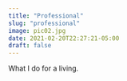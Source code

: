 ```yaml
---
title: "Professional"
slug: "professional"
image: pic02.jpg
date: 2021-02-20T22:27:21-05:00
draft: false
---
```


What I do for a living.